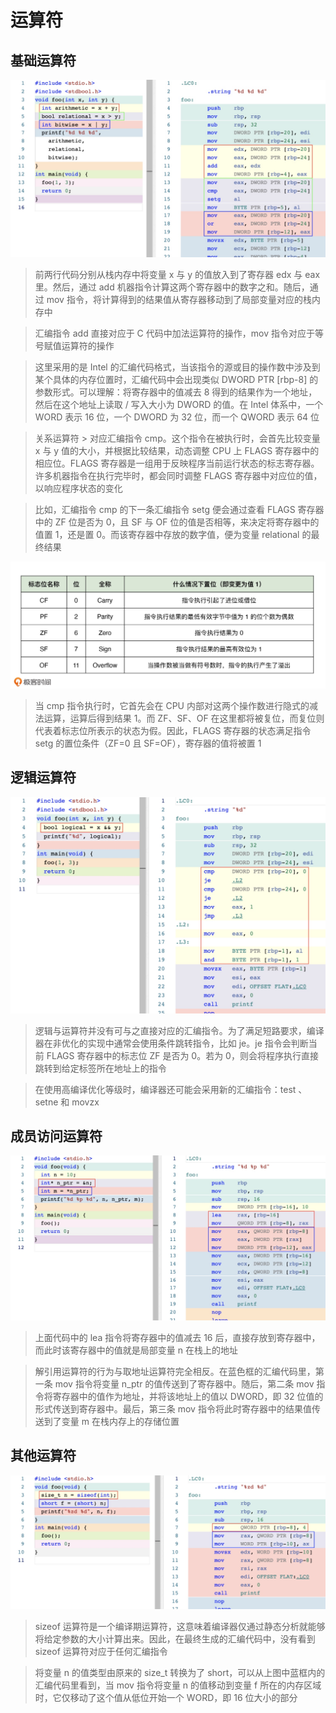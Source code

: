 # 运算符

## 基础运算符
![](media/16598865399332/16598865580675.jpg)

> 前两行代码分别从栈内存中将变量 x 与 y 的值放入到了寄存器 edx 与 eax 里。然后，通过 add 机器指令计算这两个寄存器中的数字之和。随后，通过 mov 指令，将计算得到的结果值从寄存器移动到了局部变量对应的栈内存中

> 汇编指令 add 直接对应于 C 代码中加法运算符的操作，mov 指令对应于等号赋值运算符的操作

> 这里采用的是 Intel 的汇编代码格式，当该指令的源或目的操作数中涉及到某个具体的内存位置时，汇编代码中会出现类似 DWORD PTR [rbp-8] 的参数形式。可以理解：将寄存器中的值减去 8 得到的结果作为一个地址，然后在这个地址上读取 / 写入大小为 DWORD 的值。在 Intel 体系中，一个 WORD 表示 16 位，一个 DWORD 为 32 位，而一个 QWORD 表示 64 位

> 关系运算符 > 对应汇编指令 cmp。这个指令在被执行时，会首先比较变量 x 与 y 值的大小，并根据比较结果，动态调整 CPU 上 FLAGS 寄存器中的相应位。FLAGS 寄存器是一组用于反映程序当前运行状态的标志寄存器。许多机器指令在执行完毕时，都会同时调整 FLAGS 寄存器中对应位的值，以响应程序状态的变化

> 比如，汇编指令 cmp 的下一条汇编指令 setg 便会通过查看 FLAGS 寄存器中的 ZF 位是否为 0，且 SF 与 OF 位的值是否相等，来决定将寄存器中的值置 1，还是置 0。而该寄存器中存放的数字值，便为变量 relational 的最终结果

![](media/16598865399332/16598866046254.jpg)

> 当 cmp 指令执行时，它首先会在 CPU 内部对这两个操作数进行隐式的减法运算，运算后得到结果 1。而 ZF、SF、OF 在这里都将被复位，而复位则代表着标志位所表示的状态为假。因此，FLAGS 寄存器的状态满足指令 setg 的置位条件（ZF=0 且 SF=OF），寄存器的值将被置 1

## 逻辑运算符
![](media/16598865399332/16598866310082.jpg)

> 逻辑与运算符并没有可与之直接对应的汇编指令。为了满足短路要求，编译器在非优化的实现中通常会使用条件跳转指令，比如 je。je 指令会判断当前 FLAGS 寄存器中的标志位 ZF 是否为 0。若为 0，则会将程序执行直接跳转到给定标签所在地址上的指令

> 在使用高编译优化等级时，编译器还可能会采用新的汇编指令：test 、setne 和 movzx

## 成员访问运算符
![](media/16598865399332/16598866658092.jpg)

> 上面代码中的 lea 指令将寄存器中的值减去 16 后，直接存放到寄存器中，而此时该寄存器中的值就是局部变量 n 在栈上的地址

> 解引用运算符的行为与取地址运算符完全相反。在蓝色框的汇编代码里，第一条 mov 指令将变量 n_ptr 的值传送到了寄存器中。随后，第二条 mov 指令将寄存器中的值作为地址，并将该地址上的值以 DWORD，即 32 位值的形式传送到寄存器中。最后，第三条 mov 指令将此时寄存器中的结果值传送到了变量 m 在栈内存上的存储位置

## 其他运算符
![](media/16598865399332/16598867133253.jpg)

> sizeof 运算符是一个编译期运算符，这意味着编译器仅通过静态分析就能够将给定参数的大小计算出来。因此，在最终生成的汇编代码中，没有看到 sizeof 运算符对应于任何汇编指令

> 将变量 n 的值类型由原来的 size_t 转换为了 short，可以从上图中蓝框内的汇编代码里看到，当 mov 指令将变量 n 的值移动到变量 f 所在的内存区域时，它仅移动了这个值从低位开始一个 WORD，即 16 位大小的部分